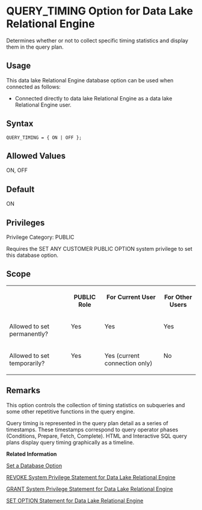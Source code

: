 <!-- loioa651465684f2101589c5883a674a4cc0 -->

# QUERY\_TIMING Option for Data Lake Relational Engine

Determines whether or not to collect specific timing statistics and display them in the query plan.



<a name="loioa651465684f2101589c5883a674a4cc0__section_d3p_24q_znb"/>

## Usage

This data lake Relational Engine database option can be used when connected as follows:

-   Connected directly to data lake Relational Engine as a data lake Relational Engine user.



<a name="loioa651465684f2101589c5883a674a4cc0__section_bmb_cgy_lrb"/>

## Syntax

```
QUERY_TIMING = { ON | OFF };
```



<a name="loioa651465684f2101589c5883a674a4cc0__iq_refso_909"/>

## Allowed Values

ON, OFF



<a name="loioa651465684f2101589c5883a674a4cc0__iq_refso_910"/>

## Default

ON



<a name="loioa651465684f2101589c5883a674a4cc0__section_k3c_gxb_3qb"/>

## Privileges

Privilege Category: PUBLIC

Requires the SET ANY CUSTOMER PUBLIC OPTION system privilege to set this database option.



<a name="loioa651465684f2101589c5883a674a4cc0__iq_refso_911"/>

## Scope


<table>
<tr>
<th valign="top">

 

</th>
<th valign="top">

PUBLIC Role

</th>
<th valign="top">

For Current User

</th>
<th valign="top">

For Other Users

</th>
</tr>
<tr>
<td valign="top">

Allowed to set permanently?

</td>
<td valign="top">

Yes

</td>
<td valign="top">

Yes

</td>
<td valign="top">

Yes

</td>
</tr>
<tr>
<td valign="top">

Allowed to set temporarily?

</td>
<td valign="top">

Yes

</td>
<td valign="top">

Yes \(current connection only\)

</td>
<td valign="top">

No

</td>
</tr>
</table>



<a name="loioa651465684f2101589c5883a674a4cc0__iq_refso_912"/>

## Remarks

This option controls the collection of timing statistics on subqueries and some other repetitive functions in the query engine.

Query timing is represented in the query plan detail as a series of timestamps. These timestamps correspond to query operator phases \(Conditions, Prepare, Fetch, Complete\). HTML and Interactive SQL query plans display query timing graphically as a timeline.

**Related Information**  


[Set a Database Option](set-a-database-option-0dcb893.md "You set options with the SET OPTION statement.")

[REVOKE System Privilege Statement for Data Lake Relational Engine](../080-sql-statements/revoke-system-privilege-statement-for-data-lake-relational-engine-a3eadda.md "Removes specific system privileges from specific users and the right to administer the privilege.")

[GRANT System Privilege Statement for Data Lake Relational Engine](../080-sql-statements/grant-system-privilege-statement-for-data-lake-relational-engine-a3dfcb0.md "Grants specific system privileges to users or roles, with or without administrative rights.")

[SET OPTION Statement for Data Lake Relational Engine](../080-sql-statements/set-option-statement-for-data-lake-relational-engine-a625da7.md "Changes options that affect the behavior of the database and its compatibility with Transact-SQL. Setting the value of an option can change the behavior for all users or an individual user, in either a temporary or permanent scope.")

